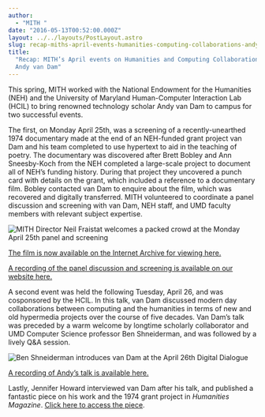 ```yaml
---
author:
  - "MITH "
date: "2016-05-13T00:52:00.000Z"
layout: ../../layouts/PostLayout.astro
slug: recap-miths-april-events-humanities-computing-collaborations-andy-van-dam
title:
  "Recap: MITH’s April events on Humanities and Computing Collaborations with
  Andy van Dam"
---
```


This spring, MITH worked with the National Endowment for the Humanities (NEH) and the University of Maryland Human-Computer Interaction Lab (HCIL) to bring renowned technology scholar Andy van Dam to campus for two successful events.

The first, on Monday April 25th, was a screening of a recently-unearthed 1974 documentary made at the end of an NEH-funded grant project van Dam and his team completed to use hypertext to aid in the teaching of poetry. The documentary was discovered after Brett Bobley and Ann Sneesby-Koch from the NEH completed a large-scale project to document all of NEH’s funding history. During that project they uncovered a punch card with details on the grant, which included a reference to a documentary film. Bobley contacted van Dam to enquire about the film, which was recovered and digitally transferred. MITH volunteered to coordinate a panel discussion and screening with van Dam, NEH staff, and UMD faculty members with relevant subject expertise.

![MITH Director Neil Fraistat welcomes a packed crowd at the Monday April 25th panel and screening](/assets/images/2016-05-FullSizeRender-2-300x157.jpg)

[The film is now available on the Internet Archive for viewing here.](https://archive.org/details/AndyVanDamHypertextFilm)

[A recording of the panel discussion and screening is available on our website here.](http://mith.umd.edu/research/computer-science-and-the-humanities/)

A second event was held the following Tuesday, April 26, and was cosponsored by the HCIL. In this talk, van Dam discussed modern day collaborations between computing and the humanities in terms of new and old hypermedia projects over the course of five decades. Van Dam’s talk was preceded by a warm welcome by longtime scholarly collaborator and UMD Computer Science professor Ben Shneiderman, and was followed by a lively Q&A session.

![Ben Shneiderman introduces van Dam at the April 26th Digital Dialogue](/assets/images/2016-05-FullSizeRender-300x189.jpg)

[A recording of Andy’s talk is available here.](http://mith.umd.edu/dialogues/dd-spring-2016-andy-van-dam/)

Lastly, Jennifer Howard interviewed van Dam after his talk, and published a fantastic piece on his work and the 1974 grant project in _Humanities Magazine_. [Click here to access the piece](http://www.neh.gov/humanities/2016/spring/feature/computers-in-english-class-circa-1974).
